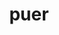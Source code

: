 ---
title: puer
meaning: boy
ch: 3
pos: noun
stem: puer
genend: ī
genhyph: -ī
abbgender: m.
abbgender2: masc.
gender: masculine
declension: second
---